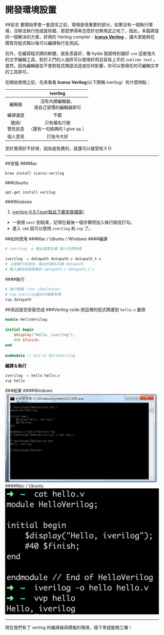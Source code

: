 # 開發環境設置

##前言
要開始學會一套語言之前，環境是很重要的部分，如果沒有一個執行環境，沒辦法執行他或是除錯，那麼學得再怎麼好也無用武之地了。因此，本篇將提供一個解決的方案，好用的 Verilog compiler - **[Icarus Verilog](http://iverilog.icarus.com/)**
，讓大家能夠在撰寫完程式碼以後可以編譯執行並測試。

另外，在編寫程式碼的軟體，就各憑喜好，像 hydai 我就特別偏好 `vim` 這套強大的文字編輯工具。對於入門的人或許可以使用好用且容易上手的 `sublime text` 。當然，因為編輯器並不會對程式碼語法造成任何影響，你可以使用任何可編輯文字的工具即可。

在開始使用之前，先來看看 **Icarus Verilog**(以下簡稱 iverilog）有什麼特點：

|  | iverilog |
| :--------------: | :---------------: |
| 編輯器 |  沒有內建編輯器，<br>用自己習慣的編輯器即可  |
| 編譯速度 |  不錯  |
| 錯誤/<br>警告訊息 |  只有檔名行號<br>（還有一句經典的 I give up.）  |
| 個人意見 |  打指令大好  |

至於覺得好不好用，因為是免費的，就還可以接受啦ＸＤ

---
##安裝
###Mac
```bash
brew install icarus-verilog
```
###Ubuntu
```bash
apt-get install verilog
```
###Windows
1. [iverilog-0.9.7.exe(點此下載安裝檔案)](http://bleyer.org/icarus/iverilog-0.9.7_setup.exe)
- 一直按 `next` 到結束，記得在最後一個步驟把加入執行路徑打勾。
- 進入 `cmd` 就可以使用 `iverilog` 和 `vvp` 了。

##如何使用
###Mac / Ubuntu / Windows
####編譯
```bash
# iverilog -o 輸出檔案名稱 輸入的原始碼

iverilog -o datapath datapath.v datapath_t.v
# 上面那行的語法，輸出的檔名叫做 datapath
# 輸入檔為後面接著的 datapath.v datapath_t.v
```

####執行
```bash
# 執行模擬 (run simulation）
# vvp iverilog輸出的檔案名稱
vvp datapath
```

##測試是否安裝完成
###Verilog code
把這裡的程式碼塞到 `hello.v` 裏頭
```Verilog
module HelloVerilog;

initial begin
    $display("Hello, iverilog");
    #40 $finish;
end

endmodule // End of HelloVerilog
```
**編譯＆執行**
```bash
iverilog -o hello hello.v
vvp hello
```
###結果
####Windows
![env001.png](env001.png)
####Mac / Ubuntu
![env002.png](env002.png)

---
現在我們有了 verilog 的編譯器與模擬的環境，接下來就能開工囉！
